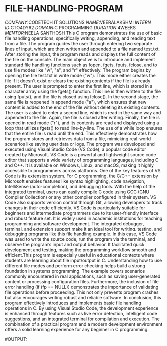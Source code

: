 # FILE-HANDLING-PROGRAM
*COMPANY*:CODETECH IT SOLUTIONS
*NAME*:VEERALAKSHMI
*INTERN ID*:CTO4DY62
*DOMAIN*:C PROGRAMMING
*DURATION*:4WEEKS
*MENTOR*:NEELA SANTHOSH
This C program demonstrates the use of basic file handling operations, specifically writing, appending, and reading text from a file. The program guides the user through entering two separate lines of input, which are then written and appended to a file named test.txt. After storing the input, the program reads and displays the full content of the file on the console. The main objective is to introduce and implement standard file handling functions such as fopen, fgets, fputs, fclose, and to use file modes like "w", "a", and "r" effectively.
The program begins by opening the file test.txt in write mode ("w"). This mode either creates the file if it doesn't exist or clears the existing contents if the file is already present. The user is prompted to enter the first line, which is stored in a character array using the fgets() function. This line is then written to the file using fputs(), and the file is closed using fclose().
In the second stage, the same file is reopened in append mode ("a"), which ensures that new content is added to the end of the file without deleting its existing contents. The user is asked to enter a second line, which is read in the same way and appended to the file. Again, the file is closed after writing.
Finally, the file is opened in read mode ("r"), and its contents are read and displayed using a loop that utilizes fgets() to read line-by-line. The use of a while loop ensures that the entire file is read until the end. This effectively demonstrates how the program stores and retrieves data from a file, mimicking real-world scenarios like saving user data or logs.
The program was developed and executed using Visual Studio Code (VS Code), a popular code editor created by Microsoft. VS Code is a powerful and lightweight source code editor that supports a wide variety of programming languages, including C and C++. It is available on Windows, Linux, and macOS, making it highly accessible to programmers across platforms.
One of the key features of VS Code is its extension system. For C programming, the C/C++ extension by Microsoft enables features like syntax highlighting, code navigation, IntelliSense (auto-completion), and debugging tools. With the help of the integrated terminal, users can easily compile C code using GCC (GNU Compiler Collection) or any other compiler configured in their system. VS Code also supports version control through Git, allowing developers to track changes in their code efficiently.
VS Code is particularly suitable for beginners and intermediate programmers due to its user-friendly interface and robust feature set. It is widely used in academic institutions for teaching programming and software development. The integrated debugger, terminal, and extension support make it an ideal tool for writing, testing, and debugging programs like this file handling example.
In this case, VS Code was used to write the source code, run the program via the terminal, and observe the program’s input and output behavior. It facilitated quick development and testing, making the programming workflow smooth and efficient.This program is especially useful in educational contexts where students are learning about file input/output in C. Understanding how to use different file modes and perform error checking helps build a strong foundation in systems programming. The example covers scenarios commonly encountered in real applications, such as saving user-generated content or processing configuration files.
Furthermore, the inclusion of file error handling (if (fp == NULL)) demonstrates the importance of validating file operations before proceeding. This not only prevents program crashes but also encourages writing robust and reliable software.
In conclusion, this program effectively introduces and implements basic file handling operations in C. By using Visual Studio Code, the development experience is enhanced through features such as live error detection, intelligent code suggestions, and an integrated terminal for compilation and execution. The combination of a practical program and a modern development environment offers a solid learning experience for any beginner in C programming.

#OUTPUT:
